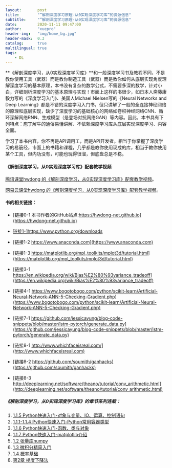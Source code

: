 ```yaml
---
layout:       post
title:        "”解剖深度学习原理-从0实现深度学习库“的资源信息"
subtitle:     "”解剖深度学习原理-从0实现深度学习库“的资源信息"
date:         2020-11-11 09:47:00
author:       "xuepro"
header-img:   "img/home_bg.jpg"
header-mask:  0.3
catalog:      true
multilingual: true
tags:
    - DL
---
```


**《解剖深度学习，从0实现深度学习库》**和一般深度学习书及教程不同，不是教你使用工具（武器）而是教你制造工具（武器）而是教你如何从底层实现角度理解深度学习的基本原理，本书没有复杂的数学公式，不需要多深的数学，针对小白，详细剖析深度学习的基本原理与实现！市面上这样的书很少，如日本人斋藤康毅力写的《深度学习入门》、美国人Michael Nielsen写的《Neural Networks and Deep Learning》都是不错的深度学习入门书，但只讲解了一般的全连接神经网络的原理和底层实现，缺少了深度学习的基础核心的网络如卷积神经网络CNN、循环深解网络RNN、生成模型（是登场对抗网络GAN）等内容。因此，本书具有下列特点：庖丁解牛的通俗易懂讲解、不依赖深度学习库从底层实现深度学习、内容全面。

学习了本书内容，你不再是API调用工，而是API开发者。相当于你掌握了深度学习的易筋经，市面上的书籍和课程，几乎都是教你使用现成的库，相当于教你使用某个工具，但内功没有，可能也玩得很溜，但底盘总是不稳。

#### 《解剖深度学习，从0实现深度学习库》配套教学视频

[腾讯课堂hwdong 的《解剖深度学习，从0实现深度学习库》配套教学视频](https://ke.qq.com/course/2996033?tuin=ac5537fd)。

[网易云课堂hwdong 的《解剖深度学习，从0实现深度学习库》配套教学视频](https://study.163.com/course/courseMain.htm?courseId=1210746801&share=2&shareId=400000000236023)。


#### 书的相关链接：

+ [链接0-1  本书作者的GitHub站点:https://hwdong-net.github.io](https://hwdong-net.github.io)

+ [链接1-1https://www.python.org/downloads ](https://www.python.org/downloads)

+ [链接1-2 https://www.anaconda.com](https://www.anaconda.com)

+ [链接1-3 https://matplotlib.org/mpl_toolkits/mplot3d/tutorial.html](https://matplotlib.org/mpl_toolkits/mplot3d/tutorial.html)

+ [链接3-1 https://en.wikipedia.org/wiki/Bias%E2%80%93variance_tradeoff](https://en.wikipedia.org/wiki/Bias%E2%80%93variance_tradeoff)

+ [链接4-1 https://www.bogotobogo.com/python/scikit-learn/Artificial-Neural-Network-ANN-5-Checking-Gradient.php](https://www.bogotobogo.com/python/scikit-learn/Artificial-Neural-Network-ANN-5-Checking-Gradient.php)

+ [链接7-1 https://github.com/jessicayung/blog-code-snippets/blob/master/lstm-pytorch/generate_data.py](https://github.com/jessicayung/blog-code-snippets/blob/master/lstm-pytorch/generate_data.py)

+ [链接8-1 http://www.whichfaceisreal.com/](http://www.whichfaceisreal.com)

+ [链接8-2 https://github.com/soumith/ganhacks](https://github.com/soumith/ganhacks)

+ [链接8-3 http://deeplearning.net/software/theano/tutorial/conv_arithmetic.html](http://deeplearning.net/software/theano/tutorial/conv_arithmetic.html)

##### 《解剖深度学习，从0实现深度学习库》的章节系列连载：

1.  [1.1.5 Python快速入门-对象与变量、IO、运算、控制语句](https://www.jianshu.com/p/c228c746daae)
2.  [1.1.1-1.1.4 Python快速入门-Python常用容器类型](https://www.jianshu.com/p/160224b94529)
3.  [1.1.6 Python快速入门-函数、类与对象](https://www.jianshu.com/p/52af5b7bcf8f)
4.  [1.1.7 Python快速入门-matplotlib介绍 ](https://www.jianshu.com/p/4c91abf78047)
5.  [1.2 张量库numpy](https://www.jianshu.com/p/296a4ef09d53) 
6.  [1.3 微积分精简入门](https://www.jianshu.com/p/b6b402dbb9dd)
7.  [1.4 概率基础](https://www.jianshu.com/p/b45114273671)
8.  [第2章 梯度下降法](https://www.jianshu.com/p/86da16265373)
